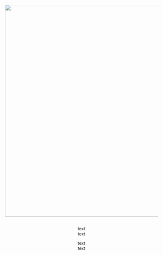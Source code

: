 <div align="center">
  <div>
    <img src="https://64.media.tumblr.com/c2cf80519f1a61a80b9dbabf72afc515/585218da7d948264-19/s1280x1920/c11f14b2ae12763f7b9b8e6117931df0b0cbfcb9.jpg" width="700px">
    
  </div>
  <br>
  <div>
      <p>text<br>
      text</p>
    <p>text<br>
      text</p>
  </div>
  <div>
 
  </div>
